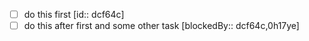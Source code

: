 - [ ] do this first  [id:: dcf64c]
- [ ] do this after first and some other task  [blockedBy:: dcf64c,0h17ye]

